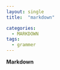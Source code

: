 ```yaml
---
layout: single
title:  "markdown"

categories:
  - MARKDOWN
tags:
  - grammer
---
```



**Markdown**
